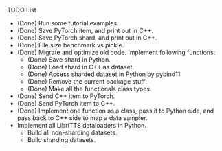 TODO List

- (Done) Run some tutorial examples.
- (Done) Save PyTorch item, and print out in C++.
- (Done) Save PyTorch shard, and print out in C++.
- (Done) File size benchmark vs pickle.
- (Done) Migrate and optimize old code. Implement following functions:
  - (Done) Save shard in Python.
  - (Done) Load shard in C++ as dataset.
  - (Done) Access sharded dataset in Python by pybind11.
  - (Done) Remove the current package stuff!
  - (Done) Make all the functionals class types.
- (Done) Send C++ item to PyTorch.
- (Done) Send PyTorch item to C++.
- (Done) Implement one function as a class, pass it to Python side, and pass back to C++ side to map a data sampler.
- Implement all LibriTTS dataloaders in Python.
  - Build all non-sharding datasets.
  - Build sharding datasets.
